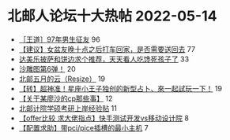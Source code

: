 # 北邮人论坛十大热帖 2022-05-14

- [［王道］97年男生征友](https://bbs.byr.cn/article/Friends/2024066) 96
- [【建议】女盆友晚十点之后打车回家，是否需要送回去](https://bbs.byr.cn/article/Talking/6345282) 77
- [达美乐披萨和饼边求个推荐，天天看人吃馋死孩子了](https://bbs.byr.cn/article/Food/519682) 33
- [沙雕图第6弹！](https://bbs.byr.cn/article/Picture/3320404) 20
- [北邮五月的云（Resize）](https://bbs.byr.cn/article/Photo/272987) 19
- [【转】超神准！星座小王子独创的新型占卜、來一起試玩一下！](https://bbs.byr.cn/article/Constellations/326533) 19
- [【关于某廖沙的cp那些事】](https://bbs.byr.cn/article/Feeling/3188063) 12
- [北邮计院学硕考研上岸经验贴](https://bbs.byr.cn/article/AimGraduate/1216310) 11
- [【offer比较  求大佬指点】快手测试开发vs移动设计院](https://bbs.byr.cn/article/Job/2163354) 8
- [【配置求助】带pci/pice插槽的最小主机](https://bbs.byr.cn/article/DigiLife/317317) 7


